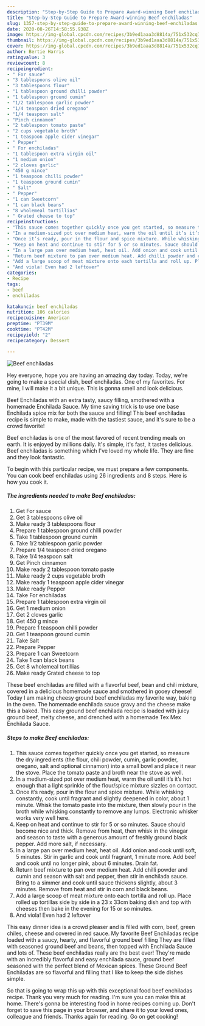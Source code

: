 ```yaml
---
description: "Step-by-Step Guide to Prepare Award-winning Beef enchiladas"
title: "Step-by-Step Guide to Prepare Award-winning Beef enchiladas"
slug: 1357-step-by-step-guide-to-prepare-award-winning-beef-enchiladas
date: 2020-08-26T14:58:55.938Z
image: https://img-global.cpcdn.com/recipes/3b9ed1aaa3d8814a/751x532cq70/beef-enchiladas-recipe-main-photo.jpg
thumbnail: https://img-global.cpcdn.com/recipes/3b9ed1aaa3d8814a/751x532cq70/beef-enchiladas-recipe-main-photo.jpg
cover: https://img-global.cpcdn.com/recipes/3b9ed1aaa3d8814a/751x532cq70/beef-enchiladas-recipe-main-photo.jpg
author: Bertie Harris
ratingvalue: 3
reviewcount: 8
recipeingredient:
- " For sauce"
- "3 tablespoons olive oil"
- "3 tablespoons flour"
- "1 tablespoon ground chilli powder"
- "1 tablespoon ground cumin"
- "1/2 tablespoon garlic powder"
- "1/4 teaspoon dried oregano"
- "1/4 teaspoon salt"
- "Pinch cinnamon"
- "2 tablespoon tomato paste"
- "2 cups vegetable broth"
- "1 teaspoon apple cider vinegar"
- " Pepper"
- " For enchiladas"
- "1 tablespoon extra virgin oil"
- "1 medium onion"
- "2 cloves garlic"
- "450 g mince"
- "1 teaspoon chilli powder"
- "1 teaspoon ground cumin"
- " Salt"
- " Pepper"
- "1 can Sweetcorn"
- "1 can black beans"
- "8 wholemeal tortillias"
- " Grated cheese to top"
recipeinstructions:
- "This sauce comes together quickly once you get started, so measure the dry ingredients (the flour, chili powder, cumin, garlic powder, oregano, salt and optional cinnamon) into a small bowl and place it near the stove. Place the tomato paste and broth near the stove as well."
- "In a medium-sized pot over medium heat, warm the oil until it’s it’s hot enough that a light sprinkle of the flour/spice mixture sizzles on contact."
- "Once it’s ready, pour in the flour and spice mixture. While whisking constantly, cook until fragrant and slightly deepened in color, about 1 minute. Whisk the tomato paste into the mixture, then slowly pour in the broth while whisking constantly to remove any lumps. Electronic whisker works very well here."
- "Keep on heat and continue to stir for 5 or so minutes. Sauce should become nice and thick. Remove from heat, then whisk in the vinegar and season to taste with a generous amount of freshly ground black pepper. Add more salt, if necessary."
- "In a large pan over medium heat, heat oil. Add onion and cook until soft, 5 minutes. Stir in garlic and cook until fragrant, 1 minute more. Add beef and cook until no longer pink, about 6 minutes. Drain fat."
- "Return beef mixture to pan over medium heat. Add chilli powder and cumin and season with salt and pepper, then stir in enchilada sauce. Bring to a simmer and cook until sauce thickens slightly, about 3 minutes. Remove from heat and stir in corn and black beans."
- "Add a large scoop of meat mixture onto each tortilla and roll up. Place rolled up tortillas side by side in a 23 x 33cm baking dish and top with cheeses then bake in the evening for 15 or so minutes."
- "And viola! Even had 2 leftover"
categories:
- Recipe
tags:
- beef
- enchiladas

katakunci: beef enchiladas 
nutrition: 106 calories
recipecuisine: American
preptime: "PT39M"
cooktime: "PT42M"
recipeyield: "2"
recipecategory: Dessert

---
```



![Beef enchiladas](https://img-global.cpcdn.com/recipes/3b9ed1aaa3d8814a/751x532cq70/beef-enchiladas-recipe-main-photo.jpg)

Hey everyone, hope you are having an amazing day today. Today, we're going to make a special dish, beef enchiladas. One of my favorites. For mine, I will make it a bit unique. This is gonna smell and look delicious.

Beef Enchiladas with an extra tasty, saucy filling, smothered with a homemade Enchilada Sauce. My time saving trick is to use one base Enchilada spice mix for both the sauce and filling! This beef enchiladas recipe is simple to make, made with the tastiest sauce, and it&#39;s sure to be a crowd favorite!

Beef enchiladas is one of the most favored of recent trending meals on earth. It is enjoyed by millions daily. It's simple, it's fast, it tastes delicious. Beef enchiladas is something which I've loved my whole life. They are fine and they look fantastic.


To begin with this particular recipe, we must prepare a few components. You can cook beef enchiladas using 26 ingredients and 8 steps. Here is how you cook it.

<!--inarticleads1-->

##### The ingredients needed to make Beef enchiladas:

1. Get  For sauce
1. Get 3 tablespoons olive oil
1. Make ready 3 tablespoons flour
1. Prepare 1 tablespoon ground chilli powder
1. Take 1 tablespoon ground cumin
1. Take 1/2 tablespoon garlic powder
1. Prepare 1/4 teaspoon dried oregano
1. Take 1/4 teaspoon salt
1. Get Pinch cinnamon
1. Make ready 2 tablespoon tomato paste
1. Make ready 2 cups vegetable broth
1. Make ready 1 teaspoon apple cider vinegar
1. Make ready  Pepper
1. Take  For enchiladas
1. Prepare 1 tablespoon extra virgin oil
1. Get 1 medium onion
1. Get 2 cloves garlic
1. Get 450 g mince
1. Prepare 1 teaspoon chilli powder
1. Get 1 teaspoon ground cumin
1. Take  Salt
1. Prepare  Pepper
1. Prepare 1 can Sweetcorn
1. Take 1 can black beans
1. Get 8 wholemeal tortillias
1. Make ready  Grated cheese to top


These beef enchiladas are filled with a flavorful beef, bean and chili mixture, covered in a delicious homemade sauce and smothered in gooey cheese! Today I am making cheesy ground beef enchiladas my favorite way, baking in the oven. The homemade enchilada sauce gravy and the cheese make this a baked. This easy ground beef enchilada recipe is loaded with juicy ground beef, melty cheese, and drenched with a homemade Tex Mex Enchilada Sauce. 

<!--inarticleads2-->

##### Steps to make Beef enchiladas:

1. This sauce comes together quickly once you get started, so measure the dry ingredients (the flour, chili powder, cumin, garlic powder, oregano, salt and optional cinnamon) into a small bowl and place it near the stove. Place the tomato paste and broth near the stove as well.
1. In a medium-sized pot over medium heat, warm the oil until it’s it’s hot enough that a light sprinkle of the flour/spice mixture sizzles on contact.
1. Once it’s ready, pour in the flour and spice mixture. While whisking constantly, cook until fragrant and slightly deepened in color, about 1 minute. Whisk the tomato paste into the mixture, then slowly pour in the broth while whisking constantly to remove any lumps. Electronic whisker works very well here.
1. Keep on heat and continue to stir for 5 or so minutes. Sauce should become nice and thick. Remove from heat, then whisk in the vinegar and season to taste with a generous amount of freshly ground black pepper. Add more salt, if necessary.
1. In a large pan over medium heat, heat oil. Add onion and cook until soft, 5 minutes. Stir in garlic and cook until fragrant, 1 minute more. Add beef and cook until no longer pink, about 6 minutes. Drain fat.
1. Return beef mixture to pan over medium heat. Add chilli powder and cumin and season with salt and pepper, then stir in enchilada sauce. Bring to a simmer and cook until sauce thickens slightly, about 3 minutes. Remove from heat and stir in corn and black beans.
1. Add a large scoop of meat mixture onto each tortilla and roll up. Place rolled up tortillas side by side in a 23 x 33cm baking dish and top with cheeses then bake in the evening for 15 or so minutes.
1. And viola! Even had 2 leftover


This easy dinner idea is a crowd pleaser and is filled with corn, beef, green chiles, cheese and covered in red sauce. My favorite Beef Enchiladas recipe loaded with a saucy, hearty, and flavorful ground beef filling They are filled with seasoned ground beef and beans, then topped with Enchilada Sauce and lots of. These beef enchiladas really are the best ever! They&#39;re made with an incredibly flavorful and easy enchilada sauce, ground beef seasoned with the perfect blend of Mexican spices. These Ground Beef Enchiladas are so flavorful and filling that I like to keep the side dishes simple. 

So that is going to wrap this up with this exceptional food beef enchiladas recipe. Thank you very much for reading. I'm sure you can make this at home. There's gonna be interesting food in home recipes coming up. Don't forget to save this page in your browser, and share it to your loved ones, colleague and friends. Thanks again for reading. Go on get cooking!
